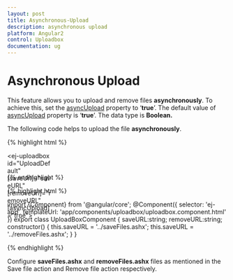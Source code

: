 ```yaml
---
layout: post
title: Asynchronous-Upload
description: asynchronous upload
platform: Angular2
control: Uploadbox
documentation: ug
---
```


# Asynchronous Upload

This feature allows you to upload and remove files **asynchronously**. To achieve this, set the [asyncUpload](https://help.syncfusion.com/api/js/ejuploadbox#members:asyncupload) property to ‘**true**’. The default value of [asyncUpload](https://help.syncfusion.com/api/js/ejuploadbox#members:asyncupload) property is ‘**true**’. The data type is **Boolean.**

The following code helps to upload the file **asynchronously**.

{% highlight html %}

<div style="width:100px;height:35px;">

<ej-uploadbox id="UploadDefault" [saveUrl]="saveURL" [removeUrl]="removeURL" [asyncUpload]="true"></ej-uploadbox>

</div>

{% endhighlight %}

{% highlight html %}

 import {Component} from '@angular/core';
    @Component({
    selector: 'ej-app',
        templateUrl: 'app/components/uploadbox/uploadbox.component.html'
    })
    export class UploadBoxComponent {
        saveURL:string;
        removeURL:string;
        constructor() {
        this.saveURL = '../saveFiles.ashx';
        this.saveURL = '../removeFiles.ashx';
        }
    }

{% endhighlight %}

Configure **saveFiles.ashx** and **removeFiles.ashx** files as mentioned in the Save file action and Remove file action respectively.